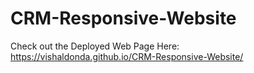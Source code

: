 # CRM-Responsive-Website

Check out the Deployed Web Page Here: https://vishaldonda.github.io/CRM-Responsive-Website/
